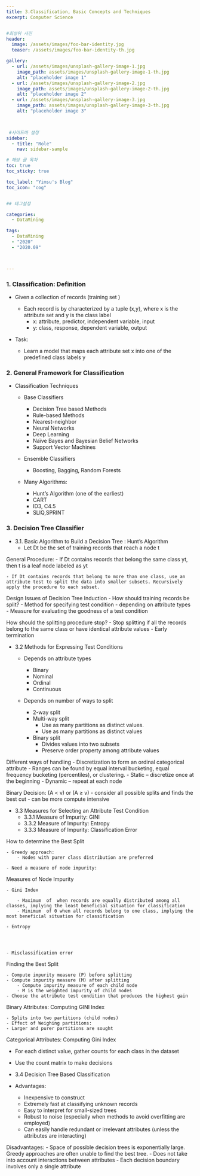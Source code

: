 ```yaml
---
title: 3.Classification, Basic Concepts and Techniques
excerpt: Computer Science


#최상위 사진
header:
  image: /assets/images/foo-bar-identity.jpg
  teaser: /assets/images/foo-bar-identity-th.jpg

gallery:
  - url: /assets/images/unsplash-gallery-image-1.jpg
    image_path: assets/images/unsplash-gallery-image-1-th.jpg
    alt: "placeholder image 1"
  - url: /assets/images/unsplash-gallery-image-2.jpg
    image_path: assets/images/unsplash-gallery-image-2-th.jpg
    alt: "placeholder image 2"
  - url: /assets/images/unsplash-gallery-image-3.jpg
    image_path: assets/images/unsplash-gallery-image-3-th.jpg
    alt: "placeholder image 3"
    


 #사이드바 설정 
sidebar:
  - title: "Role"
    nav: sidebar-sample

# 해당 글 목차
toc: true
toc_sticky: true

toc_label: "Yimsu's Blog"
toc_icon: "cog"


## 테그설정

categories:
  - DataMining

tags:
  - DataMining
  - "2020"
  - "2020.09"



---
```


### 1. Classification: Definition

- Given a collection of records (training set )
    - Each record is by characterized by a tuple (x,y), where x is the attribute set and y is the class label
        - x: attribute, predictor, independent variable, input
        - y: class, response, dependent variable, output

- Task:
    - Learn a model that maps each attribute set x into one of the predefined class labels y


### 2. General Framework for Classification

- Classification Techniques
    - Base Classifiers
        - Decision Tree based Methods
        - Rule-based Methods
        - Nearest-neighbor
        - Neural Networks
        - Deep Learning
        - Naïve Bayes and Bayesian Belief Networks
        - Support Vector Machines

    - Ensemble Classifiers
        - Boosting, Bagging, Random Forests


    - Many Algorithms:
        - Hunt’s Algorithm (one of the earliest)
        - CART
        - ID3, C4.5
        - SLIQ,SPRINT


### 3. Decision Tree Classifier 

- 3.1. Basic Algorithm to Build a Decision Tree : Hunt’s Algorithm
    - Let Dt be the set of training records that reach a node t

General Procedure:
    - If Dt contains records that belong the same class yt, then t is a leaf node labeled as yt
    
    - If Dt contains records that belong to more than one class, use an attribute test to split the data into smaller subsets. Recursively apply the procedure to each subset.

Design Issues of Decision Tree Induction
    - How should training records be split?
        - Method for specifying test condition 
            - depending on attribute types
    - Measure for evaluating the goodness of a test condition

How should the splitting procedure stop?
    - Stop splitting if all the records belong to the same class or have identical attribute values
    - Early termination 


- 3.2 Methods for Expressing Test Conditions

    - Depends on attribute types
        - Binary
        - Nominal
        - Ordinal
        - Continuous

    - Depends on number of ways to split
        - 2-way split
        - Multi-way split
            - Use as many partitions as distinct values. 
            - Use as many partitions as distinct values
        - Binary split 
            - Divides values into two subsets
            - Preserve order property among attribute values

Different ways of handling
    - Discretization to form an ordinal categorical attribute
        - Ranges can be found by equal interval bucketing, equal frequency bucketing (percentiles), or clustering.
            - Static – discretize once at the beginning
            - Dynamic – repeat at each node

Binary Decision: (A < v) or (A ≥ v)
    - consider all possible splits and finds the best cut
    - can be more compute intensive


- 3.3 Measures for Selecting an Attribute Test Condition
    - 3.3.1 Measure of Impurity: GINI
    - 3.3.2 Measure of Impurity: Entropy 
    - 3.3.3 Measure of Impurity: Classification Error

How to determine the Best Split

    - Greedy approach: 
        - Nodes with purer class distribution are preferred

    - Need a measure of node impurity:


Measures of Node Impurity

    - Gini Index

        - Maximum  of ￼when records are equally distributed among all classes, implying the least beneficial situation for classification
        - Minimum  of 0 when all records belong to one class, implying the most beneficial situation for classification

    - Entropy




    - Misclassification error


Finding the Best Split

    - Compute impurity measure (P) before splitting
    - Compute impurity measure (M) after splitting
        - Compute impurity measure of each child node
        - M is the weighted impurity of child nodes
    - Choose the attribute test condition that produces the highest gain




Binary Attributes: Computing GINI Index

    - Splits into two partitions (child nodes)
    - Effect of Weighing partitions: 
    - Larger and purer partitions are sought



Categorical Attributes: Computing Gini Index
- For each distinct value, gather counts for each class in the dataset
- Use the count matrix to make decisions




- 3.4 Decision Tree Based Classification




- Advantages:
    - Inexpensive to construct
    - Extremely fast at classifying unknown records
    - Easy to interpret for small-sized trees
    - Robust to noise (especially when methods to avoid overfitting are employed)
    - Can easily handle redundant or irrelevant attributes (unless the attributes are interacting)

Disadvantages: 
    - Space of possible decision trees is exponentially large. Greedy approaches are often unable to find the best tree.
    - Does not take into account interactions between attributes
    - Each decision boundary involves only a single attribute
